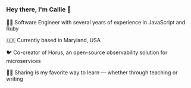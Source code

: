 ### Hey there, I'm Callie 👋

👩‍💻 Software Engineer with several years of experience in JavaScript and Ruby

🇺🇸 Currently based in Maryland, USA

🐦 Co-creator of Horus, an open-source observability solution for microservices

👩‍🏫 Sharing is my favorite way to learn — whether through teaching or writing

<!--
**callieburuchara/callieburuchara** is a ✨ _special_ ✨ repository because its `README.md` (this file) appears on your GitHub profile.

Here are some ideas to get you started:

- 🔭 I’m currently working on ...
- 🌱 I’m currently learning ...
- 👯 I’m looking to collaborate on ...
- 🤔 I’m looking for help with ...
- 💬 Ask me about ...
- 📫 How to reach me: ...
- 😄 Pronouns: ...
- ⚡ Fun fact: ...
-->
